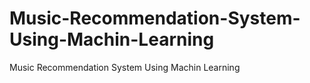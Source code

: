 # Music-Recommendation-System-Using-Machin-Learning
Music Recommendation System Using Machin Learning
